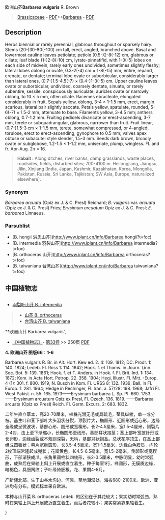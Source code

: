欧洲山芥**Barbarea vulgaris** R. Brown

> [Brassicaceae](http://www.iplant.cn/info/Brassicaceae?t=foc) - [PDF](http://www.iplant.cn/foc/pdf/Brassicaceae.pdf)>>[Barbarea](http://www.iplant.cn/info/Barbarea?t=foc) - [PDF](http://www.iplant.cn/foc/pdf/Barbarea.pdf)

## Description

Herbs biennial or rarely perennial, glabrous throughout or sparsely hairy. Stems (20-)30-80(-100) cm tall, erect, angled, branched above. Basal and lowermost cauline leaves petiolate; petiole (0.5-)2-8(-12) cm, glabrous or ciliate; leaf blade (1-)2-8(-10) cm, lyrate-pinnatifid, with 1-3(-5) lobes on each side of midvein, rarely early ones undivided, sometimes slightly fleshy; lateral lobes oblong or ovate, 0.3-2(-4) cm × 1-8(-15) mm, entire, repand, crenate, or dentate; terminal lobe ovate or suborbicular, considerably larger than lateral ones, (0.7-)1.5-4.5(-7) × (0.4-)1-3(-5) cm. Upper cauline leaves ovate or suborbicular, undivided, coarsely dentate, sinuate, or rarely subentire, sessile, conspicuously auriculate; auricles ovate or narrowly oblong, to 10 × 5 mm, often ciliate. Racemes ebracteate, elongated considerably in fruit. Sepals yellow, oblong, 3-4 × 1-1.5 mm, erect, margin scarious, lateral pair slightly saccate. Petals yellow, spatulate, rounded, 5-6(-7) × 1.5-2 mm, attenuate to base. Filaments yellow, 3-4.5 mm; anthers oblong, 0.7-1.2 mm. Fruiting pedicels divaricate or erect-ascending, 3-7 mm, terete or subquadrangular, glabrous, narrower than fruit. Fruit linear, (0.7-)1.5-3 cm × 1-1.5 mm, terete, somewhat compressed, or 4-angled, torulose, erect to erect-ascending; gynophore to 0.5 mm; valves apex obtuse or subacute; style slender, 1.5-3 mm. Seeds dark brown, broadly ovate or subglobose, 1.2-1.5 × 1-1.2 mm, uniseriate, plump, wingless. Fl. and fr. Apr-Aug. 2n = 16.

> **Habait** : 
> Along ditches, river banks, damp grasslands, waste places, roadsides, fields, disturbed sites; 700-4100 m. Heilongjiang, Jiangsu, Jilin, Xinjiang [India, Japan, Kashmir, Kazakhstan, Korea, Mongolia, Pakistan, Russia, Sri Lanka, Tajikistan; SW Asia, Europe; naturalized elsewhere].

### Synonym
*Barbarea arcuata* (Opiz ex J. & C. Presl) Reichard; *B. vulgaris* var. *arcuata* (Opiz ex J. & C. Presl) Fries; *Erysimum arcuatum* Opiz ex J. & C. Presl; *E. barbarea* Linnaeus.

### Parsublist

* [B.  hongii  洪氏山芥](http://www.iplant.cn/info/Barbarea hongii?t=foc)
* [B.  intermedia  羽裂山芥](http://www.iplant.cn/info/Barbarea intermedia?t=foc)
* [B.  orthoceras  山芥](http://www.iplant.cn/info/Barbarea orthoceras?t=foc)
* [B.  taiwaniana  台湾山芥](http://www.iplant.cn/info/Barbarea taiwaniana?t=foc)

## 中国植物志

## 
* [羽裂叶山芥  B.  intermedia](Barbarea-intermedia-羽裂山芥.md)
> * [山芥  B.  orthoceras](Barbarea-orthoceras-山芥.md)
> * [台湾山芥  B.  taiwaniana](Barbarea-taiwaniana-台湾山芥.md)

**欧洲山芥 Barbarea vulgaris",

* [《中国植物志》](http://www.iplant.cn/frps)- [第33卷](http://www.iplant.cn/frps/vol/33) >> 250页 [PDF](http://www.iplant.cn/frps/pdf/33/250a.PDF)

**4. 欧洲山芥 图版66：1-6**

Barbarea vulgaris R. Br. in Ait. Hort. Kew ed. 2. 4: 109. 1812; DC. Prodr. 1: 140. 1824; Ledeb. Fl. Ross 1: 114. 1842; Hook. f. et Thoms. in Journ. Linn. Soc. Bot. 5: 139. 1861; Hook. f. et T. Anders. in Hook. f. Fl. Brit. Ind. 1: 134. 1872; Kom. in Acta Hort. Petrop. 22. 358. 1904; Hegi, Illustr. Fl. Mitt. -Europ. 4 (1): 301. f. 800. 1919; N. Busch in Kom. Fl. URSS 8: 132. 1939; Ball. in Fl. Europ. 1: 281. 1964; Hedge in Rechinger, Fl. Iran. a. 57/28: 198. 1968; Jafri Fl. West Pakist. n. 55. 165. 1973——Erysimum barbarea L. Sp. Pl. 660. 1753. ——Erysimum arcuatum Opiz ex Presl, Fl. Ozech. 136. 1819. ——Barbarea arcuata (Opiz ex Presl) Reich. Fl. Germ. Excurs. 2: 683. 1832.

二年生直立草本，高20-70厘米，植株光滑无毛或具疏毛，茎具纵棱，单一或分枝。基生叶和茎下部叶大头羽状分裂，顶裂片大，椭圆形、近圆形或近心形，边缘全缘或呈微波状，基部心形、圆形或宽楔形，长2-4.5厘米，宽1.5-4厘米，侧裂片2-4对，由上至下渐缩小，长椭圆形至线形，基部耳状抱茎；茎上部叶宽披针形或长卵形，边缘齿裂或不规则深裂，无柄，基部耳状抱茎。总状花序顶生，在茎上部组成圆锥状；萼片宽椭圆形，长3.5-4.5毫米，宽1-1.5毫米，边缘白色膜质，内轮2枚顶端常隆起成兜状；花瓣黄色，长4.5-6.5毫米，宽1.5-2毫米，倒卵形或宽楔形，下部渐狭成爪。长角果圆柱状四棱形，长2-3.5厘米，中脉明显，幼时常弧曲，成熟后在果轴上斜上开展或直立着生。种子每室1行，椭圆形，无膜质边缘，暗褐色，具细网纹；子叶缘倚胚根。花、果期4-8月。

产新疆北部。生于山谷水沟边、河滩、草地潮湿处，海拔680-2100米。欧洲、亚洲均有分布。模式标本采自欧洲。

本种与山芥菜 B. orthoceras Ledeb. 的区别在于其花较大；果实幼时常弧曲，熟时在果轴上斜上开展或近直立着生，而后者花较小；果实常紧靠果轴着生。

}